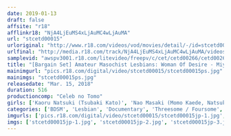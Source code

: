 ```yaml
---
date: 2019-01-13
draft: false
affsite: "r18"
afflinkr18: "NjA4LjEuMS4xLjAuMC4wLjAuMA"
url: "stcetd00015"
urloriginal: "http://www.r18.com/videos/vod/movies/detail/-/id=stcetd00015"
urlfinal: "http://media.r18.com/track/NjA4LjEuMS4xLjAuMC4wLjAuMA/videos/vod/movies/detail/-/id=stcetd00015"
samplevid: "awspv3001.r18.com/litevideo/freepv/c/cet/cetd00266/cetd00266_dmb_w.mp4"
title: "[Bargain Set] Amateur Masochist Lesbians: Woman Of Desire - Miyu, Mio, Nozomi"
mainimgurl: "pics.r18.com/digital/video/stcetd00015/stcetd00015ps.jpg"
mainimgs: "stcetd00015ps.jpg"
releasedate: "Mar. 15, 2018"
duration: 516
productioncomp: "Celeb no Tomo"
girls: ['Kaoru Natsuki (Tsubaki Kato)', 'Nao Masaki (Momo Kaede, Natsuki Ando)', 'Ayako Kano']
categories: ['BDSM', 'Lesbian', 'Documentary', 'Threesome / Foursome', 'Hi-Def', 'Set Items']
imgurls: ['pics.r18.com/digital/video/stcetd00015/stcetd00015jp-1.jpg', 'pics.r18.com/digital/video/stcetd00015/stcetd00015jp-2.jpg', 'pics.r18.com/digital/video/stcetd00015/stcetd00015jp-3.jpg', 'pics.r18.com/digital/video/stcetd00015/stcetd00015jp-4.jpg', 'pics.r18.com/digital/video/stcetd00015/stcetd00015jp-5.jpg', 'pics.r18.com/digital/video/stcetd00015/stcetd00015jp-6.jpg', 'pics.r18.com/digital/video/stcetd00015/stcetd00015jp-7.jpg', 'pics.r18.com/digital/video/stcetd00015/stcetd00015jp-8.jpg', 'pics.r18.com/digital/video/stcetd00015/stcetd00015jp-9.jpg', 'pics.r18.com/digital/video/stcetd00015/stcetd00015jp-10.jpg', 'pics.r18.com/digital/video/stcetd00015/stcetd00015jp-11.jpg', 'pics.r18.com/digital/video/stcetd00015/stcetd00015jp-12.jpg', 'pics.r18.com/digital/video/stcetd00015/stcetd00015jp-13.jpg', 'pics.r18.com/digital/video/stcetd00015/stcetd00015jp-14.jpg', 'pics.r18.com/digital/video/stcetd00015/stcetd00015jp-15.jpg', 'pics.r18.com/digital/video/stcetd00015/stcetd00015jp-16.jpg', 'pics.r18.com/digital/video/stcetd00015/stcetd00015jp-17.jpg', 'pics.r18.com/digital/video/stcetd00015/stcetd00015jp-18.jpg', 'pics.r18.com/digital/video/stcetd00015/stcetd00015jp-19.jpg', 'pics.r18.com/digital/video/stcetd00015/stcetd00015jp-20.jpg']
imgs: ['stcetd00015jp-1.jpg', 'stcetd00015jp-2.jpg', 'stcetd00015jp-3.jpg', 'stcetd00015jp-4.jpg', 'stcetd00015jp-5.jpg', 'stcetd00015jp-6.jpg', 'stcetd00015jp-7.jpg', 'stcetd00015jp-8.jpg', 'stcetd00015jp-9.jpg', 'stcetd00015jp-10.jpg', 'stcetd00015jp-11.jpg', 'stcetd00015jp-12.jpg', 'stcetd00015jp-13.jpg', 'stcetd00015jp-14.jpg', 'stcetd00015jp-15.jpg', 'stcetd00015jp-16.jpg', 'stcetd00015jp-17.jpg', 'stcetd00015jp-18.jpg', 'stcetd00015jp-19.jpg', 'stcetd00015jp-20.jpg']
---
```

